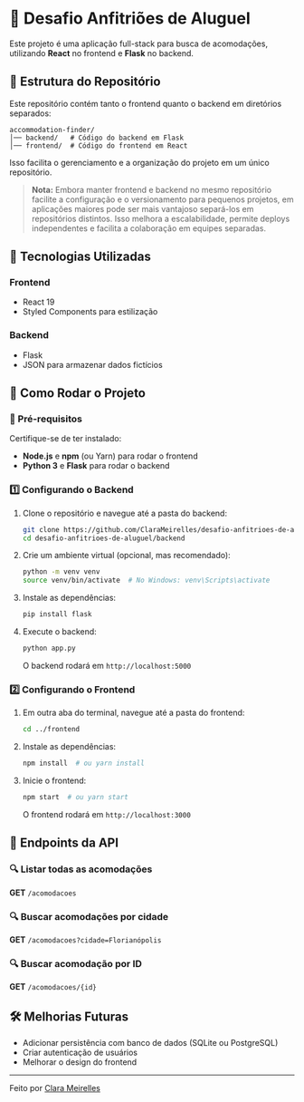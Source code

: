 # 🏡 Desafio Anfitriões de Aluguel

Este projeto é uma aplicação full-stack para busca de acomodações, utilizando **React** no frontend e **Flask** no backend.

## 📌 Estrutura do Repositório

Este repositório contém tanto o frontend quanto o backend em diretórios separados:

```
accommodation-finder/
│── backend/   # Código do backend em Flask
│── frontend/  # Código do frontend em React
```

Isso facilita o gerenciamento e a organização do projeto em um único repositório.

> **Nota:** Embora manter frontend e backend no mesmo repositório facilite a configuração e o versionamento para pequenos projetos, em aplicações maiores pode ser mais vantajoso separá-los em repositórios distintos. Isso melhora a escalabilidade, permite deploys independentes e facilita a colaboração em equipes separadas.

## 📌 Tecnologias Utilizadas

### Frontend
- React 19
- Styled Components para estilização

### Backend
- Flask
- JSON para armazenar dados fictícios

## 🚀 Como Rodar o Projeto

### 🔧 Pré-requisitos
Certifique-se de ter instalado:
- **Node.js** e **npm** (ou Yarn) para rodar o frontend
- **Python 3** e **Flask** para rodar o backend

### 1️⃣ Configurando o Backend

1. Clone o repositório e navegue até a pasta do backend:
   ```bash
   git clone https://github.com/ClaraMeirelles/desafio-anfitrioes-de-aluguel.git
   cd desafio-anfitrioes-de-aluguel/backend
   ```
2. Crie um ambiente virtual (opcional, mas recomendado):
   ```bash
   python -m venv venv
   source venv/bin/activate  # No Windows: venv\Scripts\activate
   ```
3. Instale as dependências:
   ```bash
   pip install flask
   ```
4. Execute o backend:
   ```bash
   python app.py
   ```
   O backend rodará em `http://localhost:5000`

### 2️⃣ Configurando o Frontend

1. Em outra aba do terminal, navegue até a pasta do frontend:
   ```bash
   cd ../frontend
   ```
2. Instale as dependências:
   ```bash
   npm install  # ou yarn install
   ```
3. Inicie o frontend:
   ```bash
   npm start  # ou yarn start
   ```
   O frontend rodará em `http://localhost:3000`

## 📡 Endpoints da API

### 🔍 Listar todas as acomodações
**GET** `/acomodacoes`

### 🔍 Buscar acomodações por cidade
**GET** `/acomodacoes?cidade=Florianópolis`

### 🔍 Buscar acomodação por ID
**GET** `/acomodacoes/{id}`

## 🛠 Melhorias Futuras
- Adicionar persistência com banco de dados (SQLite ou PostgreSQL)
- Criar autenticação de usuários
- Melhorar o design do frontend

---

Feito por [Clara Meirelles](https://github.com/ClaraMeirelles)


